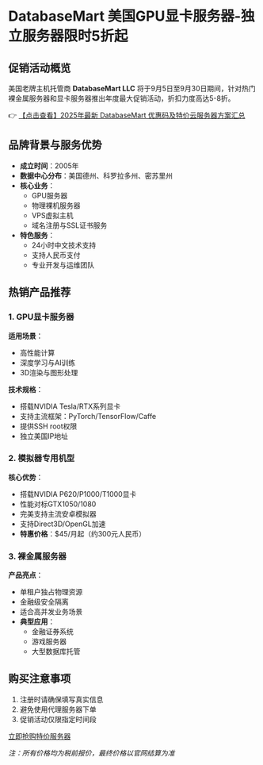 # DatabaseMart 美国GPU显卡服务器-独立服务器限时5折起

## 促销活动概览

美国老牌主机托管商 **DatabaseMart LLC** 将于9月5日至9月30日期间，针对热门裸金属服务器和显卡服务器推出年度最大促销活动，折扣力度高达5-8折。

👉 [【点击查看】2025年最新 DatabaseMart 优惠码及特价云服务器方案汇总](https://bit.ly/DatabaseMart)

## 品牌背景与服务优势

- **成立时间**：2005年
- **数据中心分布**：美国德州、科罗拉多州、密苏里州
- **核心业务**：
  - GPU服务器
  - 物理裸机服务器
  - VPS虚拟主机
  - 域名注册与SSL证书服务
- **特色服务**：
  - 24小时中文技术支持
  - 支持人民币支付
  - 专业开发与运维团队

## 热销产品推荐

### 1. GPU显卡服务器

**适用场景**：
- 高性能计算
- 深度学习与AI训练
- 3D渲染与图形处理

**技术规格**：
- 搭载NVIDIA Tesla/RTX系列显卡
- 支持主流框架：PyTorch/TensorFlow/Caffe
- 提供SSH root权限
- 独立美国IP地址

### 2. 模拟器专用机型

**核心优势**：
- 搭载NVIDIA P620/P1000/T1000显卡
- 性能对标GTX1050/1080
- 完美支持主流安卓模拟器
- 支持Direct3D/OpenGL加速
- **特惠价格**：$45/月起（约300元人民币）

### 3. 裸金属服务器

**产品亮点**：
- 单租户独占物理资源
- 金融级安全隔离
- 适合高并发业务场景
- **典型应用**：
  - 金融证券系统
  - 游戏服务器
  - 大型数据库托管

## 购买注意事项

1. 注册时请确保填写真实信息
2. 避免使用代理服务器下单
3. 促销活动仅限指定时间段

[立即抢购特价服务器](https://bit.ly/DatabaseMart)

*注：所有价格均为税前报价，最终价格以官网结算为准*